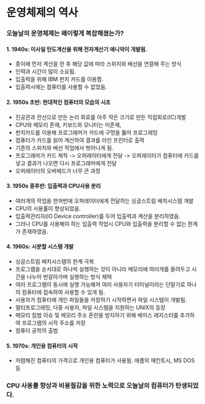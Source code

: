 # 운영체제의 역사

### 오늘날의 운영체제는 왜이렇게 복잡해졌는가?

#### 1. 1940s: 미사일 탄도계산을 위해 전자계산기 애니악이 개발됨.
   - 종이에 먼저 계산을 한 후 해당 값에 따라 스위치와 배선을 연결해 주는 방식
   - 인력과 시간이 많이 소요됨.
   - 입출력을 위해 IBM 펀치 카드를 이용함. 
   - 입출력시에는 컴퓨터를 사용할 수 없었음.
   
#### 2. 1950s 초반: 현대적인 컴퓨터의 모습의 시초
   - 진공관과 전선으로 만든 논리 회로를 아주 작은 크기로 만든 직접회로(IC)개발
   - CPU와 메모리 존재, 키보드와 모니터는 미존재, 
   - 펀치카드를 이용해 프로그래머가 카드에 구멍을 뚫어 프로그래밍
   - 컴퓨터가 카드를 읽어 계산하여 결과를 라인 프린터로 출력
   - 기존의 스위치와 배선 작업에서 벗어나게 됨.
   - 프로그래머가 카드 제작 -> 오퍼레이터에게 전달 -> 오퍼레이터가 컴퓨터에 카드를 넣고 결과가 나오면 다시 프로그래머에게 전달
   - 오퍼레이터의 오버헤드가 너무 큰 과정

#### 3. 1950s 중후반: 입출력과 CPU사용 분리
   - 여러개의 작업을 한꺼번에 오퍼레이터에게 전달하는 싱글스트림 배치시스템 개발
   - CPU의 사용률이 향상되었음.
   - 입출력관리자(IO Device controller)를 두어 입출력과 계산을 분리하였음.
   - 그러나 CPU를 사용해야 하는 입출력 작업시 CPU와 입출력을 분리할 수 없는 한계가 존재하였음.

#### 4. 1960s: 시분할 시스템 개발
   - 싱글스트림 배치시스템의 한계 극복
   - 프로그램을 순서대로 하나씩 실행하는 것이 아니라 메모리에 여러개를 올려두고 시간을 나누어 번갈아가며 실행하는 방식 채택
   - 여러 프로그램이 동시에 실행 가능해져 여러 사용자가 터미널이라는 단말기로 하나의 컴퓨터에 접속하여 사용할 수 있게 됨.
   - 사용자가 컴퓨터에 개인 파일들을 저장하기 시작하면서 파일 시스템이 개발됨.
   - 멀티프로그래밍, 다중 사용자, 파일 시스템을 지원하는 UNIX의 등장
   - 메모리 침범 이슈 및 메모리 주소 혼란을 방지하기 위해 베이스 레지스터를 추가하여 프로그램의 시작 주소를 저장
   - 컴퓨터 공학의 출범

#### 5. 1970s: 개인용 컴퓨터의 시작
   - 저렴해진 컴퓨터의 가격으로 개인용 컴퓨터가 사용됨. 애플의 매킨토시, MS DOS 등


### CPU 사용률 향상과 비용절감을 위한 노력으로 오늘날의 컴퓨터가 탄생되었다.